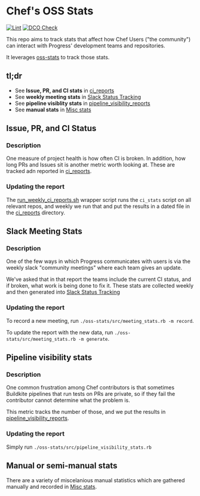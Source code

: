 # Chef's OSS Stats

[![Lint](https://github.com/jaymzh/chef-oss-stats/actions/workflows/lint.yml/badge.svg)](https://github.com/jaymzh/chef-oss-stats/actions/workflows/lint.yml)
[![DCO Check](https://github.com/jaymzh/chef-oss-stats/actions/workflows/dco.yml/badge.svg)](https://github.com/jaymzh/chef-oss-stats/actions/workflows/dco.yml)

This repo aims to track stats that affect how Chef Users ("the community") can
interact with Progress' development teams and repositories.

It leverages [oss-stats](https://github.com/jaymzh/oss-stats) to track those
stats.

## tl;dr

* See **Issue, PR, and CI stats** in [ci_reports](ci_reports)
* See **weekly meeting stats** in [Slack Status Tracking](team_slack_reports.md)
* See **pipeline visiblity stats** in [pipeline_visibility_reports](pipeline_visibility_reports)
* See **manual stats** in [Misc stats](manual_stats/misc.md)

## Issue, PR, and CI Status

### Description

One measure of project health is how often CI is broken. In addition, how long
PRs and Issues sit is another metric worth looking at. These are tracked adn
reported in [ci_reports](ci_reports).

### Updating the report

The [run_weekly_ci_reports.sh](run_weekly_ci_reports.sh) wrapper script runs
the `ci_stats` script on all relevant repos, and weekly we run that and put the
results in a dated file in the [ci_reports](ci_reports) directory.

## Slack Meeting Stats

### Description

One of the few ways in which Progress communicates with users is via the weekly
slack "community meetings" where each team gives an update.

We've asked that in that report the teams include the current CI status, and if
broken, what work is being done to fix it. These stats are collected weekly and
then generated into [Slack Status Tracking](team_slack_reports.md)

### Updating the report

To record a new meeting, run `./oss-stats/src/meeting_stats.rb -m record`.

To update the report with the new data, run `./oss-stats/src/meeting_stats.rb
-m generate`.

## Pipeline visibility stats

### Description

One common frustration among Chef contributors is that sometimes Buildkite
pipelines that run tests on PRs are private, so if they fail the contributor
cannot determine what the problem is.

This metric tracks the number of those, and we put the results in
[pipeline_visibility_reports](pipeline_visibility_reports).

### Updating the report

Simply run `./oss-stats/src/pipeline_visibility_stats.rb`

## Manual or semi-manual stats

There are a variety of miscelanious manual statistics which are gathered
manually and recorded in [Misc stats](manual_stats/misc.md).
